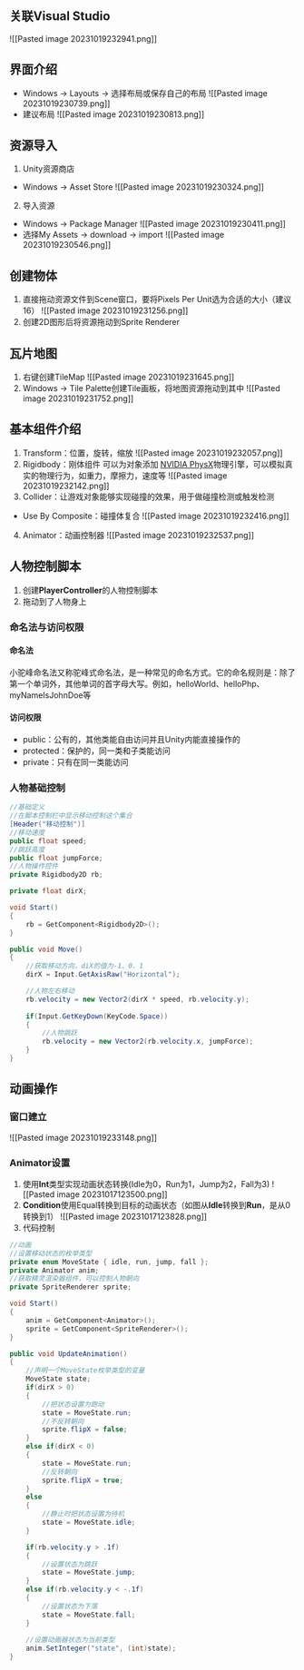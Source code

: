 ## 关联Visual Studio
![[Pasted image 20231019232941.png]]

## 界面介绍
+ Windows -> Layouts -> 选择布局或保存自己的布局
![[Pasted image 20231019230739.png]]
+ 建议布局
![[Pasted image 20231019230813.png]]

## 资源导入
1. Unity资源商店
+ Windows -> Asset Store
![[Pasted image 20231019230324.png]]
2. 导入资源
+ Windows -> Package Manager
![[Pasted image 20231019230411.png]]
+ 选择My Assets -> download -> import
![[Pasted image 20231019230546.png]]

## 创建物体
1. 直接拖动资源文件到Scene窗口，要将Pixels Per Unit选为合适的大小（建议16）
![[Pasted image 20231019231256.png]]
2. 创建2D图形后将资源拖动到Sprite Renderer

## 瓦片地图
1. 右键创建TileMap
![[Pasted image 20231019231645.png]]
2. Windows -> Tile Palette创建Tile画板，将地图资源拖动到其中
![[Pasted image 20231019231752.png]]

## 基本组件介绍
1. Transform：位置，旋转，缩放
![[Pasted image 20231019232057.png]]
2. Rigidbody：刚体组件 可以为对象添加 [NVIDIA PhysX](https://baike.baidu.com/item/NVIDIA%20PhysX/3246347?fr=aladdin "NVIDIA PhysX")物理引擎，可以模拟真实的物理行为，如重力，摩擦力，速度等
![[Pasted image 20231019232142.png]]
3. Collider：让游戏对象能够实现碰撞的效果，用于做碰撞检测或触发检测
+ Use By Composite：碰撞体复合
![[Pasted image 20231019232416.png]]
4. Animator：动画控制器
![[Pasted image 20231019232537.png]]

## 人物控制脚本
1. 创建**PlayerController**的人物控制脚本
2. 拖动到了人物身上

### 命名法与访问权限
#### 命名法
小驼峰命名法又称驼峰式命名法，是一种常见的命名方式。它的命名规则是：除了第一个单词外，其他单词的首字母大写。例如，helloWorld、helloPhp、myNameIsJohnDoe等

#### 访问权限
+ public：公有的，其他类能自由访问并且Unity内能直接操作的
+ protected：保护的，同一类和子类能访问
+ private：只有在同一类能访问

### 人物基础控制
```csharp
//基础定义
//在脚本控制栏中显示移动控制这个集合
[Header("移动控制")]
//移动速度
public float speed; 
//跳跃高度
public float jumpForce; 
//人物操作控件
private Rigidbody2D rb; 

private float dirX; 

void Start()
{
	rb = GetComponent<Rigidbody2D>();
}

public void Move()
{
	//获取移动方向，diX的值为-1、0、1
	dirX = Input.GetAxisRaw("Horizontal");

	//人物左右移动
	rb.velocity = new Vector2(dirX * speed, rb.velocity.y);
	
	if(Input.GetKeyDown(KeyCode.Space))
	{
		//人物跳跃
		rb.velocity = new Vector2(rb.velocity.x, jumpForce);
	}
}
```

## 动画操作
### 窗口建立
![[Pasted image 20231019233148.png]]

### **Animator**设置
1. 使用**Int**类型实现动画状态转换(Idle为0，Run为1，Jump为2，Fall为3)
![[Pasted image 20231017123500.png]]
2. **Condition**使用Equal转换到目标的动画状态（如图从**Idle**转换到**Run**，是从0转换到1）
![[Pasted image 20231017123828.png]]
3. 代码控制
```csharp
//动画
//设置移动状态的枚举类型
private enum MoveState { idle, run, jump, fall };
private Animator anim;
//获取精灵渲染器组件，可以控制人物朝向
private SpriteRenderer sprite;

void Start()
{
	anim = GetComponent<Animator>();
	sprite = GetComponent<SpriteRenderer>();
}

public void UpdateAnimation()
{
	//声明一个MoveState枚举类型的变量
	MoveState state;
	if(dirX > 0)
	{
		//把状态设置为跑动
		state = MoveState.run;
		//不反转朝向
		sprite.flipX = false;
	}
	else if(dirX < 0)
	{
		state = MoveState.run;
		//反转朝向
		sprite.flipX = true;
	}
	else
	{
		//静止时把状态设置为待机
		state = MoveState.idle;
	}

	if(rb.velocity.y > .1f)
	{
		//设置状态为跳跃
		state = MoveState.jump;
	}
	else if(rb.velocity.y < -.1f)
	{
		//设置状态为下落
		state = MoveState.fall;
	}
	
	//设置动画器状态为当前类型
	anim.SetInteger("state", (int)state);
}
```